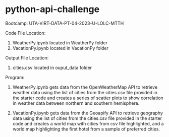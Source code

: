 # python-api-challenge

Bootcamp: UTA-VIRT-DATA-PT-04-2023-U-LOLC-MTTH

Code File Location: 
  1. WeatherPy.ipynb located in WeatherPy folder
  2. VacationPy.ipynb located in VacationPy folder
  
Output File Location:
  1. cities.csv located in ouput_data folder
  
Program:
  1. WeatherPy.ipynb gets data from the OpenWeatherMap API to retrieve weather data using the list of cities from the cities.csv file provided in the starter code and creates a series of scatter plots to show correlation in weather data between northern and southern hemisphere.

  3. VacationPy.ipynb gets data from the Geoapify API to retrieve geography data using the list of cities from the cities.csv file provided in the starter code and creates a world map with cities from csv file highlighted, and a world map highlighting the first hotel from a sample of preferred cities.
